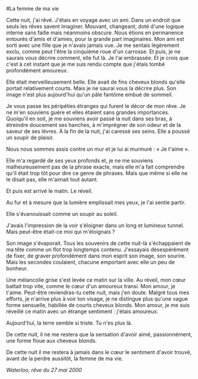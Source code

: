 #La femme de ma vie

Cette nuit, j'ai rêvé. J'étais en voyage avec un ami. Dans un endroit que seuls les rêves savent imaginer.  Mouvant, changeant, doté d'une logique interne sans faille mais néanmoins obscure. Nous étions en permanence entourés d'amis et d'amies, pour la grande part imaginaires.  Mon ami est sorti avec une fille que je n'avais jamais vue.  Je me sentais légèrement exclu, comme peut l'être la cinquième roue d'un carrosse.
Et puis, je ne saurais vous décrire comment, elle fut là.  Je l'ai embrassée.  Et je crois que c'est à cet instant que je me suis rendu compte que j'étais tombé profondément amoureux.

Elle était merveilleusement belle.  Elle avait de fins cheveux blonds qu'elle portait relativement courts.  Mais je ne saurai vous la décrire plus.  Son image n'est plus aujourd'hui qu'un pâle fantôme embué de sommeil.

Je vous passe les péripéties étranges qui furent le décor de mon rêve.  Je ne m'en souviens guère et elles étaient sans grandes importances.
Quoiqu'il en soit, je me souviens avoir passé la nuit dans ses bras, à étreindre doucement ses hanches, à m'imprégner de son odeur et de la saveur de ses lèvres. À la fin de la nuit, j'ai caressé ses seins.  Elle a poussé un soupir de plaisir.

Nous nous sommes assis contre un mur et je lui ai murmuré : « Je t'aime ».

Elle m'a regardé de ses yeux profonds et, je ne me souviens malheureusement pas de la phrase exacte, mais elle m'a fait comprendre qu'il était trop tôt pour dire ce genre de phrases.  Mais que même si elle ne le disait pas, elle m'aimait tout autant.

Et puis est arrivé le matin. Le réveil.

Au fur et à mesure que la lumière emplissait mes yeux, je l'ai sentie partir.

Elle s'évanouissait comme un soupir au soleil.

J'avais l'impression de la voir s'éloigner dans un long et lumineux tunnel.  Mais peut-être était-ce moi qui m'éloignais ?

Son image s'évaporait. Tous les souvenirs de cette nuit-là s'échappaient de ma tête comme un flot trop longtemps contenu.
J'essayais désespérément de fixer, de graver profondément dans mon esprit son image, son sourire.  Mais les secondes coulaient, chacune emportant avec elle un peu de bonheur.

Une mélancolie grise s'est levée ce matin sur la ville. Au réveil, mon cœur battait trop vite, comme le cœur d'un amoureux transi. Mon amour, je t'aime.  Peut-être reviendras-tu cette nuit, mais j'en doute.  Malgré tous mes efforts, je n'arrive plus à voir ton visage, je ne distingue plus qu'une vague forme sensuelle, habillée de courts cheveux blonds. Mon amour, je me suis réveillé ce matin avec un étrange sentiment : j'étais amoureux.

Aujourd'hui, la terre semble si triste.  Tu n'es plus là.

De cette nuit, il ne me restera que la sensation d'avoir aimé, passionnément, une forme floue aux cheveux blonds.

De cette nuit il me restera à jamais dans le cœur le sentiment d'avoir trouvé, avant de la perdre aussitôt, la femme de ma vie.

*Waterloo, rêve du 27 mai 2000*
